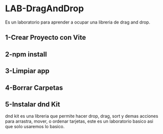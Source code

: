 # LAB-DragAndDrop

Es un laboratorio para aprender a ocupar una libreria de drag and drop.

## 1-Crear Proyecto con Vite
## 2-npm install
## 3-Limpiar app
## 4-Borrar Carpetas
## 5-Instalar dnd Kit

dnd kit es una libreria que permite hacer drop, drag, sort y demas acciones para arrastra, mover, o ordenar tarjetas, este es un laboratorio basico asi que solo usaremos lo basico.